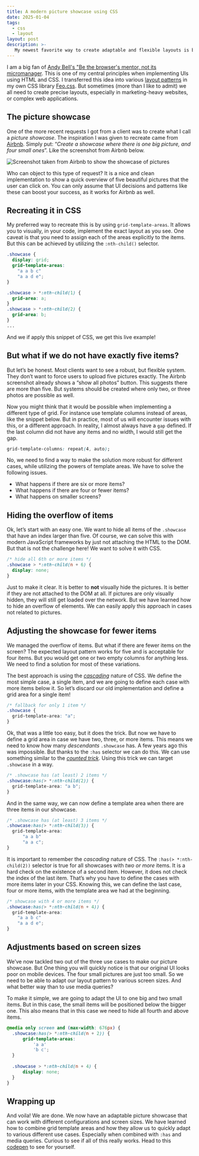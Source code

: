```yaml
---
title: A modern picture showcase using CSS
date: 2025-01-04
tags:
  - css
  - layout
layout: post
description: >-
   My newest favorite way to create adaptable and flexible layouts is by using grid template areas. Especially combined with other modern CSS solutions it becomes extremely powerful. In this article, I use it to create an adaptable picture showcase that can handle many different configurations.
---
```


I am a big fan of [Andy Bell's "Be the browser's mentor, not its micromanager](https://bell.bz/be-the-browsers-mentor-not-its-micromanager/). This is one of my central principles when implementing UIs using HTML and CSS. I transferred this idea into various [layout patterns](https://feo.crinkles.dev/layouts/) in my own CSS library [Feo.css](https://feo.crinkles.dev/). But sometimes (more than I like to admit) we all need to create precise layouts, especially in marketing-heavy websites, or complex web applications. 

## The picture showcase
One of the more recent requests I got from a client was to create what I call a *picture showcase*. The inspiration I was given to recreate came from [Airbnb](https://www.airbnb.com/rooms/47118372). Simply put: “*Create a showcase where there is one big picture, and four small ones*”. Like the screenshot from Airbnb below. 

![Screenshot taken from Airbnb to show the showcase of pictures](/img/air-bnb-example.png)

Who can object to this type of request? It is a nice and clean implementation to show a quick overview of five beautiful pictures that the user can click on.  You can only assume that UI decisions and patterns like these can boost your success, as it works for Airbnb as well.

## Recreating it in CSS
My preferred way to recreate this is by using `grid-template-areas`. It allows you to visually, in your code, implement the exact layout as you see. One caveat is that you need to assign each of the areas explicitly to the items. But this can be achieved by utilizing the `:nth-child()` selector. 

```css
.showcase {
  display: grid;
  grid-template-areas:
    "a a b c"
    "a a d e";
}

.showcase > *:nth-child(1) {
  grid-area: a;
}
.showcase > *:nth-child(2) {
  grid-area: b;
}
...
```

And we if apply this snippet of CSS, we get this live example! 

<div class=showcase>
  <div class=showcase__box></div>
  <div class=showcase__box></div>
  <div class=showcase__box></div>
  <div class=showcase__box></div>
  <div class=showcase__box></div>
</div>

## But what if we do not have exactly five items?
But let’s be honest. Most clients want to see a robust, but flexible system. They don’t want to force users to upload five pictures exactly. The Airbnb screenshot already shows a “show all photos” button. This suggests there are more than five. But systems should be created where only two, or three photos are possible as well. 

Now you might think that it would be possible when implementing a different type of grid. For instance use template columns instead of areas, like the snippet below. But in practice, most of us will encounter issues with this, or a different approach. In reality, I almost always have a `gap` defined. If the last column did not have any items and no width, I would still get the gap. 

```css
grid-template-columns: repeat(4, auto);
```

No, we need to find a way to make the solution more robust for different cases, while utilizing the powers of template areas. We have to solve the following issues. 

- What happens if there are six or more items?
- What happens if there are four or fewer items? 
- What happens on smaller screens? 

## Hiding the overflow of items 
Ok, let’s start with an easy one. We want to hide all items of the `.showcase` that have an index larger than five. Of course, we can solve this with modern JavaScript frameworks by just not attaching the HTML to the DOM. But that is not the challenge here! We want to solve it with CSS. 

```css
/* hide all 6th or more items */
.showcase > *:nth-child(n + 6) {
  display: none;
}
```

Just to make it clear. It is better to **not** visually hide the pictures. It is better if they are not attached to the DOM at all. If pictures are only visually hidden, they will still get loaded over the network. But we have learned how to hide an overflow of elements. We can easily apply this approach in cases not related to pictures. 

## Adjusting the showcase for fewer items
We managed the overflow of items. But what if there are fewer items on the screen? The expected layout pattern works for five and is acceptable for four items. But you would get one or two empty columns for anything less. We need to find a solution for most of these variations. 

The best approach is using the [*cascading*](https://web.dev/learn/css/the-cascade) nature of CSS. We define the most simple case, a single item, and we are going to define each case with more items below it. So let’s discard our old implementation and define a grid area for a single item! 

```css
/* fallback for only 1 item */
.showcase {
  grid-template-area: "a";
}
```

Ok, that was a little too easy, but it does the trick. But now we have to define a grid area in case we have two, three, or more items. This means we need to know how many *descendants* `.showcase` has. A few years ago this was impossible. But thanks to the `:has` selector we can do this.  We can use something similar to the [*counted trick*](/writing/use-the-child-element-count-in-css/). Using this trick we can target `.showcase` in a way. 

```css
/* .showcase has (at least) 2 items */
.showcase:has(> *:nth-child(2)) {
  grid-template-area: "a b";
}
```

<div class=showcase>
  <div class=showcase__box></div>
  <div class=showcase__box></div>
</div>

And in the same way, we can now define a template area when there are three items in our showcase. 

```css
/* .showcase has (at least) 3 items */
.showcase:has(> *:nth-child(3)) {
  grid-template-area: 
	  "a a b"
	  "a a c";
}
```

<div class=showcase>
  <div class=showcase__box></div>
  <div class=showcase__box></div>
  <div class=showcase__box></div>
</div>

It is important to remember the *cascading* nature of CSS. The `:has(> *:nth-child(2))` selector is true for all showcases with *two or more* items. It is a hard check on the existence of a second item. However, it does not check the index of the last item. That’s why you have to define the cases with more items later in your CSS. Knowing this, we can define the last case, four or more items, with the template area we had at the beginning. 

```css
/* showcase with 4 or more items */
.showcase:has(> *:nth-child(n + 4)) {
  grid-template-area:
    "a a b c"
    "a a d e";
}
```

## Adjustments based on screen sizes
We’ve now tackled two out of the three use cases to make our picture showcase. But One thing you will quickly notice is that our original UI looks poor on mobile devices. The four small pictures are just too small. So we need to be able to adapt our layout pattern to various screen sizes. And what better way than to use media queries?

To make it simple, we are going to adapt the UI to one big and two small items. But in this case, the small items will be positioned below the bigger one. This also means that in this case we need to hide all fourth and above items.

```css
@media only screen and (max-width: 676px) {
  .showcase:has(> *:nth-child(n + 2)) {
	  grid-template-areas:
		  'a a'
		  'b c';
  }
  
  .showcase > *:nth-child(n + 4) {
	  display: none;
  }
}
```

<div class=showcase--mobile>
  <div class=showcase__box></div>
  <div class=showcase__box></div>
  <div class=showcase__box></div>
</div>

## Wrapping up
And voila! We are done. We now have an adaptable picture showcase that can work with different configurations and screen sizes. We have learned how to combine grid template areas and how they allow us to quickly adapt to various different use cases. Especially when combined with `:has` and media queries. Curious to see if all of this really works. Head to this [codepen](https://codepen.io/vyckes/pen/xbKPjza) to see for yourself. 
